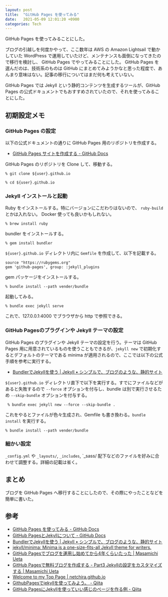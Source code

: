```yaml
---
layout: post
title:  "GitHub Pages を使ってみる"
date:   2021-05-09 12:01:20 +0900
categories: Tech
---
```


GitHub Pages を使ってみることにした。

ブログの引越しを何度かやって、ここ数年は AWS の Amazon Lightsail で動かしていた WordPress で運用していたけど、メンテナンスも面倒になってきたので移行を検討し、 GitHub Pages でやってみることにした。
GitHub Pages を選んだのは、技術系のものは GitHub にまとめてみようかなと思った程度で、あんまり意味はない。記事の移行についてはまだ何も考えていない。

GitHub Pages では Jekyll という静的コンテンツを生成するツールが、GitHub Pages の公式ドキュメントでもおすすめされていたので、それを使ってみることにした。


## 初期設定メモ

### GitHub Pages の設定

以下の公式ドキュメントの通りに GitHub Pages 用のリポジトリを作成する。

* [GitHub Pages サイトを作成する - GitHub Docs](https://docs.github.com/ja/pages/getting-started-with-github-pages/creating-a-github-pages-site)

GitHub Pages のリポジトリを Clone して、移動する。

```shell
% git clone ${user}.github.io

% cd ${user}.github.io
```

### Jekyll インストールと起動

Ruby をインストールする。特にバージョンにこだわりはないので、 `ruby-build` とかは入れない。
Docker 使っても良いかもしれない。

```shell
% brew install ruby
```

bundler をインストールする。

```
% gem install bundler
```

`${user}.github.io` ディレクトリ内に `Gemfile` を作成して、以下を記載する。

```
source "https://rubygems.org"
gem 'github-pages', group: :jekyll_plugins
```

gem パッケージをインストールする。

```shell
% bundle install --path vender/bundle
```

起動してみる。

```shell
% bundle exec jekyll serve
```

これで、127.0.0.1:4000 でブラウザから http で参照できる。


### GitHub Pagesのプラグインや Jekyll テーマの設定

GitHub Pages のプラグインや Jekyll テーマの設定を行う。テーマは GitHub Pages 用に用意されているものを使うこともできるが、`jekyll new` で初期化するとデフォルトのテーマである minima が適用されるので、ここでは以下の公式手順を参考に実行する。

* [BundlerでJekyllを使う \| Jekyll • シンプルで、ブログのような、静的サイト](http://jekyllrb-ja.github.io/tutorials/using-jekyll-with-bundler/#jekyll%E9%AA%A8%E6%A0%BC%E3%82%92%E4%BD%9C%E6%88%90%E3%81%99%E3%82%8B)

`${user}.github.io` ディレクトリ直下で以下を実行する。すでにファイルなどがあると失敗するので `--force` オプションを付与し、bundle は別で実行させるため `--skip-bundle` オプションを付与する。

```
 % bundle exec jekyll new --force --skip-bundle .
 ```

これをやるとファイルが色々生成され、Gemfile も書き換わる。`bundle install` を実行する。

```shell
% bundle install --path vender/bundle
```


### 細かい設定

`_config.yml` や `_layouts/`, `_includes`, `_sass/ 配下などのファイルを好みに合わせて調整する。詳細の記載は省く。


## まとめ

ブログを GitHub Pages へ移行することにしたので、その際にやったことなどを簡単に書いた。


## 参考

* [GitHub Pages を使ってみる - GitHub Docs](https://docs.github.com/ja/pages/getting-started-with-github-pages)
* [GitHub PagesとJekyllについて - GitHub Docs](https://docs.github.com/ja/pages/setting-up-a-github-pages-site-with-jekyll/about-github-pages-and-jekyll)
* [BundlerでJekyllを使う \| Jekyll • シンプルで、ブログのような、静的サイト](http://jekyllrb-ja.github.io/tutorials/using-jekyll-with-bundler/)
* [jekyll/minima: Minima is a one-size-fits-all Jekyll theme for writers.](https://github.com/jekyll/minima)
* [GitHub Pagesでブログを運用し始めてから4年くらいたった \| Masamichi Ueta](https://masamichi.me/development/2019/12/14/github-pages-blog.html)
* [GitHub Pagesで無料ブログを作成する - Part3 Jekyllの設定をカスタマイズする \| Masamichi Ueta](https://masamichi.me/development/2020/05/28/github-pages-blog-part3-cutomize-setting.html)
* [Welcome to my Top Page \| netchira.github.io](https://netchira.github.io)
* [GithubPagesでjekyllを使ってみよう。 - Qiita](https://qiita.com/OriverK/items/ce48102c66c9fa97b33e)
* [GitHub PagesにJekyllを使っていい感じのページを作る例 - Qiita](https://qiita.com/stkdev/items/0e2df27736acbea9bd26)
